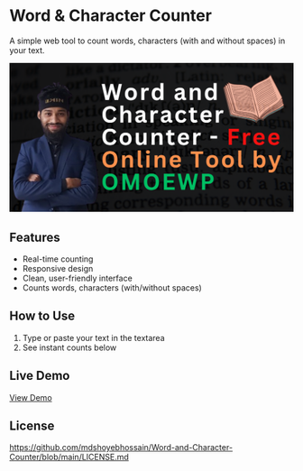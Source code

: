 # Word & Character Counter

A simple web tool to count words, characters (with and without spaces) in your text.

![Screenshot](images/word-counter.jpg) <!-- Add a screenshot later -->

## Features
- Real-time counting
- Responsive design
- Clean, user-friendly interface
- Counts words, characters (with/without spaces)

## How to Use
1. Type or paste your text in the textarea
2. See instant counts below

## Live Demo
[View Demo](https://www.omoewp.com/word-counter/)

## License
https://github.com/mdshoyebhossain/Word-and-Character-Counter/blob/main/LICENSE.md
